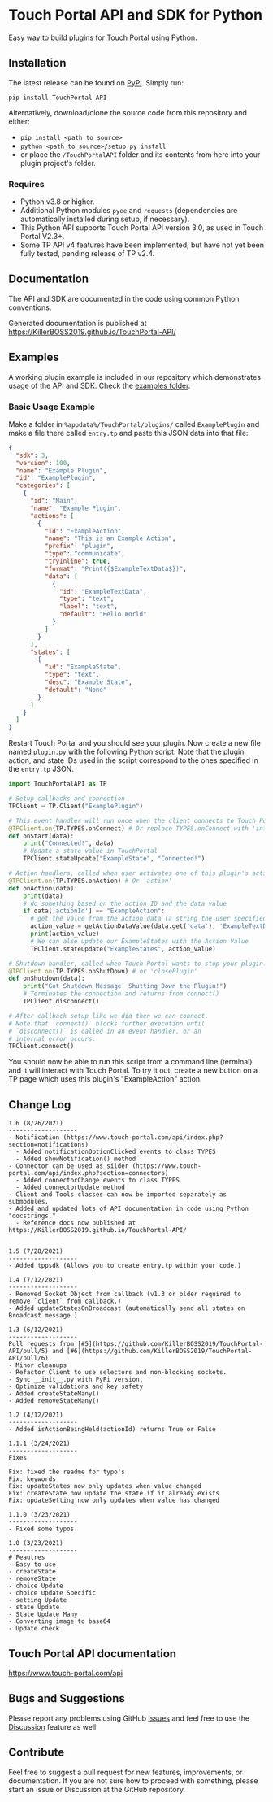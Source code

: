 # Touch Portal API and SDK for Python
Easy way to build plugins for [Touch Portal](https://touch-portal.com) using Python.

## Installation
The latest release can be found on [PyPi](https://pypi.org/project/TouchPortal-API/). Simply run:

`pip install TouchPortal-API`

Alternatively, download/clone the source code from this repository and either:
- `pip install <path_to_source>`
- `python <path_to_source>/setup.py install`
- or place the `/TouchPortalAPI` folder and its contents from here into your plugin project's folder.

### Requires
- Python v3.8 or higher.
- Additional Python modules `pyee` and `requests` (dependencies are automatically installed during setup, if necessary).
- This Python API supports Touch Portal API version 3.0, as used in Touch Portal V2.3+.
- Some TP API v4 features have been implemented, but have not yet been fully tested, pending release of TP v2.4.


## Documentation

The API and SDK are documented in the code using common Python conventions.

Generated documentation is published at https://KillerBOSS2019.github.io/TouchPortal-API/


## Examples

A working plugin example is included in our repository which demonstrates usage of the API and SDK.
Check the [examples folder](https://github.com/KillerBOSS2019/TouchPortal-API/tree/main/examples).

### Basic Usage Example

Make a folder in `%appdata%/TouchPortal/plugins/` called `ExamplePlugin`
and make a file there called `entry.tp` and paste this JSON data into that file:

```json
{
  "sdk": 3,
  "version": 100,
  "name": "Example Plugin",
  "id": "ExamplePlugin",
  "categories": [
    {
      "id": "Main",
      "name": "Example Plugin",
      "actions": [
        {
          "id": "ExampleAction",
          "name": "This is an Example Action",
          "prefix": "plugin",
          "type": "communicate",
          "tryInline": true,
          "format": "Print({$ExampleTextData$})",
          "data": [
            {
              "id": "ExampleTextData",
              "type": "text",
              "label": "text",
              "default": "Hello World"
            }
          ]
        }
      ],
      "states": [
        {
          "id": "ExampleState",
          "type": "text",
          "desc": "Example State",
          "default": "None"
        }
      ]
    }
  ]
}
```

Restart Touch Portal and you should see your plugin.
Now create a new file named `plugin.py` with the following
Python script. Note that the plugin, action, and state IDs
used in the script correspond to the ones specified in the
`entry.tp` JSON.

```python
import TouchPortalAPI as TP

# Setup callbacks and connection
TPClient = TP.Client("ExamplePlugin")

# This event handler will run once when the client connects to Touch Portal
@TPClient.on(TP.TYPES.onConnect) # Or replace TYPES.onConnect with 'info'
def onStart(data):
    print("Connected!", data)
    # Update a state value in TouchPortal
    TPClient.stateUpdate("ExampleState", "Connected!")

# Action handlers, called when user activates one of this plugin's actions in Touch Portal.
@TPClient.on(TP.TYPES.onAction) # Or 'action'
def onAction(data):
    print(data)
    # do something based on the action ID and the data value
    if data['actionId'] == "ExampleAction":
      # get the value from the action data (a string the user specified)
      action_value = getActionDataValue(data.get('data'), 'ExampleTextData')
      print(action_value)
      # We can also update our ExampleStates with the Action Value
      TPClient.stateUpdate("ExampleStates", action_value)

# Shutdown handler, called when Touch Portal wants to stop your plugin.
@TPClient.on(TP.TYPES.onShutDown) # or 'closePlugin'
def onShutdown(data):
    print("Got Shutdown Message! Shutting Down the Plugin!")
    # Terminates the connection and returns from connect()
    TPClient.disconnect()

# After callback setup like we did then we can connect.
# Note that `connect()` blocks further execution until
# `disconnect()` is called in an event handler, or an
# internal error occurs.
TPClient.connect()
```

You should now be able to run this script from a command line (terminal)
and it will interact with Touch Portal. To try it out, create a new button
on a TP page which uses this plugin's "ExampleAction" action.


## Change Log

```
1.6 (8/26/2021)
-------------------
- Notification (https://www.touch-portal.com/api/index.php?section=notifications)
  - Added notificationOptionClicked events to class TYPES
  - Added showNotification() method
- Connector can be used as silder (https://www.touch-portal.com/api/index.php?section=connectors)
  - Added connectorChange events to class TYPES
  - Added connectorUpdate method
- Client and Tools classes can now be imported separately as submodules.
- Added and updated lots of API documentation in code using Python "docstrings."
  - Reference docs now published at https://KillerBOSS2019.github.io/TouchPortal-API/


1.5 (7/28/2021)
-------------------
- Added tppsdk (Allows you to create entry.tp within your code.)

1.4 (7/12/2021)
-------------------
- Removed Socket Object from callback (v1.3 or older required to remove `client` from callback.)
- Added updateStatesOnBroadcast (automatically send all states on Broadcast message.)

1.3 (6/12/2021)
-------------------
Pull requests from [#5](https://github.com/KillerBOSS2019/TouchPortal-API/pull/5) and [#6](https://github.com/KillerBOSS2019/TouchPortal-API/pull/6)
- Minor cleanups
- Refactor Client to use selectors and non-blocking sockets.
- Sync __init__.py with PyPi version.
- Optimize validations and key safety
- Added createStateMany()
- Added removeStateMany()

1.2 (4/12/2021)
-------------------
- Added isActionBeingHeld(actionId) returns True or False

1.1.1 (3/24/2021)
-------------------
Fixes

Fix: fixed the readme for typo's
Fix: keywords
Fix: updateStates now only updates when value changed
Fix: createState now update the state if it already exists
Fix: updateSetting now only updates when value has changed

1.1.0 (3/23/2021)
-------------------
- Fixed some typos

1.0 (3/23/2021)
-------------------
# Feautres
- Easy to use
- createState
- removeState
- choice Update
- choice Update Specific
- setting Update
- state Update
- State Update Many
- Converting image to base64
- Update check
```

## Touch Portal API documentation
https://www.touch-portal.com/api

## Bugs and Suggestions
Please report any problems using GitHub [Issues](https://github.com/KillerBOSS2019/TouchPortal-API/issues)
and feel free to use the [Discussion](https://github.com/KillerBOSS2019/TouchPortal-API/discussions)
feature as well.

## Contribute
Feel free to suggest a pull request for new features, improvements, or documentation.
If you are not sure how to proceed with something, please start an Issue or Discussion
at the GitHub repository.
